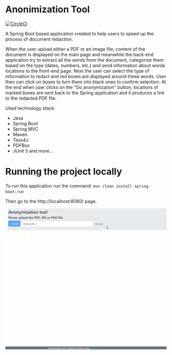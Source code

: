 # Anonimization Tool

[![CircleCI](https://circleci.com/gh/gserej/anonymization-tool.svg?style=svg)](https://circleci.com/gh/gserej/anonymization-tool)

A Spring Boot based application created to help users to speed up the process of document redaction.

When the user upload either a PDF or an image file, content of the document is displayed on the main page and meanwhile
 the back-end application try to extract all the words from the document, categorize them based on the type 
 (dates, numbers, etc.) and send information about words locations to the front-end page. Next the user can select the
  type of information to redact and red boxes are displayed around these words. User then can click on boxes to turn them into 
 black ones to confirm selection. At the end when user clicks on the "Do anonymization" button, locations of marked boxes are sent
 back to the Spring application and it produces a link to the redacted PDF file.

Used technology stack:
- Java
- Spring Boot
- Spring MVC
- Maven
- Tess4J
- PDFBox
- JUnit 5
and more...

Running the project locally
====================
To run this application run the command: `mvn clean install spring-boot:run`

Then go to the http://localhost:8080/ page.

![](recordings/recording.gif)


